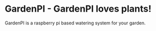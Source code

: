 # GardenPI - GardenPI loves plants!

GardenPI is a raspberry pi based watering system for your garden.
